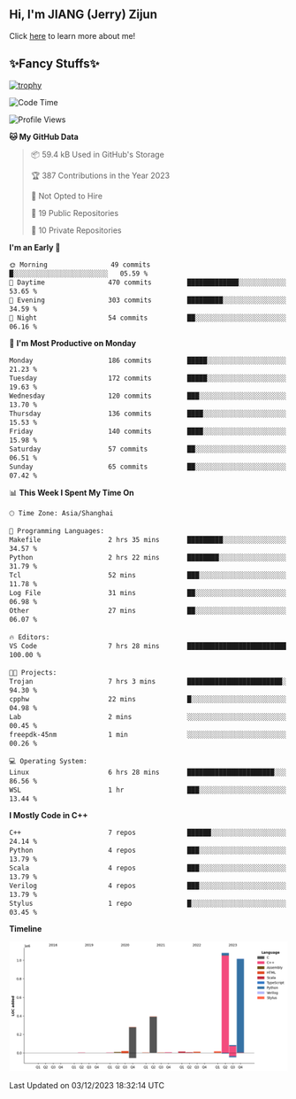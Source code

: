 ## Hi, I'm JIANG (Jerry) Zijun

Click [here](https://jzjerry.github.io/about/) to learn more about me!

## ✨Fancy Stuffs✨
[![trophy](https://github-profile-trophy.vercel.app/?username=jzjerry&theme=onedark)](https://github.com/ryo-ma/github-profile-trophy)
<!--START_SECTION:waka-->
![Code Time](http://img.shields.io/badge/Code%20Time-135%20hrs%203%20mins-blue)

![Profile Views](http://img.shields.io/badge/Profile%20Views-7-blue)

**🐱 My GitHub Data** 

> 📦 59.4 kB Used in GitHub's Storage 
 > 
> 🏆 387 Contributions in the Year 2023
 > 
> 🚫 Not Opted to Hire
 > 
> 📜 19 Public Repositories 
 > 
> 🔑 10 Private Repositories 
 > 
**I'm an Early 🐤** 

```text
🌞 Morning                49 commits          █░░░░░░░░░░░░░░░░░░░░░░░░   05.59 % 
🌆 Daytime                470 commits         █████████████░░░░░░░░░░░░   53.65 % 
🌃 Evening                303 commits         █████████░░░░░░░░░░░░░░░░   34.59 % 
🌙 Night                  54 commits          ██░░░░░░░░░░░░░░░░░░░░░░░   06.16 % 
```
📅 **I'm Most Productive on Monday** 

```text
Monday                   186 commits         █████░░░░░░░░░░░░░░░░░░░░   21.23 % 
Tuesday                  172 commits         █████░░░░░░░░░░░░░░░░░░░░   19.63 % 
Wednesday                120 commits         ███░░░░░░░░░░░░░░░░░░░░░░   13.70 % 
Thursday                 136 commits         ████░░░░░░░░░░░░░░░░░░░░░   15.53 % 
Friday                   140 commits         ████░░░░░░░░░░░░░░░░░░░░░   15.98 % 
Saturday                 57 commits          ██░░░░░░░░░░░░░░░░░░░░░░░   06.51 % 
Sunday                   65 commits          ██░░░░░░░░░░░░░░░░░░░░░░░   07.42 % 
```


📊 **This Week I Spent My Time On** 

```text
🕑︎ Time Zone: Asia/Shanghai

💬 Programming Languages: 
Makefile                 2 hrs 35 mins       █████████░░░░░░░░░░░░░░░░   34.57 % 
Python                   2 hrs 22 mins       ████████░░░░░░░░░░░░░░░░░   31.79 % 
Tcl                      52 mins             ███░░░░░░░░░░░░░░░░░░░░░░   11.78 % 
Log File                 31 mins             ██░░░░░░░░░░░░░░░░░░░░░░░   06.98 % 
Other                    27 mins             ██░░░░░░░░░░░░░░░░░░░░░░░   06.07 % 

🔥 Editors: 
VS Code                  7 hrs 28 mins       █████████████████████████   100.00 % 

🐱‍💻 Projects: 
Trojan                   7 hrs 3 mins        ████████████████████████░   94.30 % 
cpphw                    22 mins             █░░░░░░░░░░░░░░░░░░░░░░░░   04.98 % 
Lab                      2 mins              ░░░░░░░░░░░░░░░░░░░░░░░░░   00.45 % 
freepdk-45nm             1 min               ░░░░░░░░░░░░░░░░░░░░░░░░░   00.26 % 

💻 Operating System: 
Linux                    6 hrs 28 mins       ██████████████████████░░░   86.56 % 
WSL                      1 hr                ███░░░░░░░░░░░░░░░░░░░░░░   13.44 % 
```

**I Mostly Code in C++** 

```text
C++                      7 repos             ██████░░░░░░░░░░░░░░░░░░░   24.14 % 
Python                   4 repos             ███░░░░░░░░░░░░░░░░░░░░░░   13.79 % 
Scala                    4 repos             ███░░░░░░░░░░░░░░░░░░░░░░   13.79 % 
Verilog                  4 repos             ███░░░░░░░░░░░░░░░░░░░░░░   13.79 % 
Stylus                   1 repo              █░░░░░░░░░░░░░░░░░░░░░░░░   03.45 % 
```



**Timeline**

![Lines of Code chart](https://raw.githubusercontent.com/Jzjerry/Jzjerry/main/assets/bar_graph.png)


 Last Updated on 03/12/2023 18:32:14 UTC
<!--END_SECTION:waka-->
